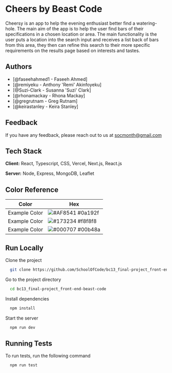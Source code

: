 
# Cheers by Beast Code

Cheersy is an app to help the evening enthusiast better find a watering-hole.  The main aim of the app is to help the user find bars of their specifications in a chosen location or area.  The main functionality is the user puts a location into the search input and receives a list back of bars from this area, they then can refine this search to their more specific requirements on the results page based on interests and tastes.

## Authors

- [@faseehahmed1 - Faseeh Ahmed]
- [@remiyeku - Anthony 'Remi' Akinfoyeku]
- [@Suzi-Clark - Susanna 'Suzi' Clark]
- [@rhonamackay - Rhona Mackay]
- [@gregrutnam - Greg Rutnam]
- [@keirastanley - Keira Stanley]

## Feedback

If you have any feedback, please reach out to us at socmonth@gmail.com


## Tech Stack

**Client:** React, Typescript, CSS, Vercel, Next.js, React.js

**Server:** Node, Express, MongoDB, Leaflet

## Color Reference

| Color             | Hex                                                                |
| ----------------- | ------------------------------------------------------------------ |
| Example Color | ![#AF8541](https://via.placeholder.com/10/0a192f?text=+) #0a192f |
| Example Color | ![#173234](https://via.placeholder.com/10/f8f8f8?text=+) #f8f8f8 |
| Example Color | ![#000707](https://via.placeholder.com/10/00b48a?text=+) #00b48a |


## Run Locally

Clone the project

```bash
  git clone https://github.com/SchoolOfCode/bc13_final-project_front-end-beast-code.git
```

Go to the project directory

```bash
  cd bc13_final-project_front-end-beast-code
```

Install dependencies

```bash
  npm install
```

Start the server

```bash
  npm run dev
```


## Running Tests

To run tests, run the following command

```bash
  npm run test
```



